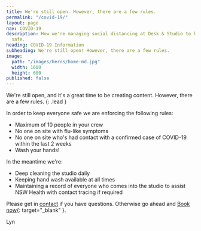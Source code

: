 ```yaml
---
title: We're still open. However, there are a few rules.
permalink: "/covid-19/"
layout: page
nav: COVID-19
description: How we're managing social distancing at Desk & Studio to keep everyone
  safe.
heading: COVID-19 Information
subheading: We're still open! However, there are a few rules.
image:
  path: "/images/heros/home-md.jpg"
  width: 1600
  height: 600
published: false
---
```


We're still open, and it's a great time to be creating content. However, there are a few rules.
{: .lead }

In order to keep everyone safe we are enforcing the following rules:

- Maximum of 10 people in your crew
- No one on site with flu-like symptoms
- No one on site who's had contact with a confirmed case of COVID-19 within the last 2 weeks
- Wash your hands!

In the meantime we're:

- Deep cleaning the studio daily
- Keeping hand wash available at all times
- Maintaining a record of everyone who comes into the studio to assist NSW Health with contact tracing if required

Please get in [contact](/contact/) if you have questions. Otherwise go ahead and [Book now](https://deskandstudio.simplybook.me/v2/#book){: target="_blank" }.

Lyn
